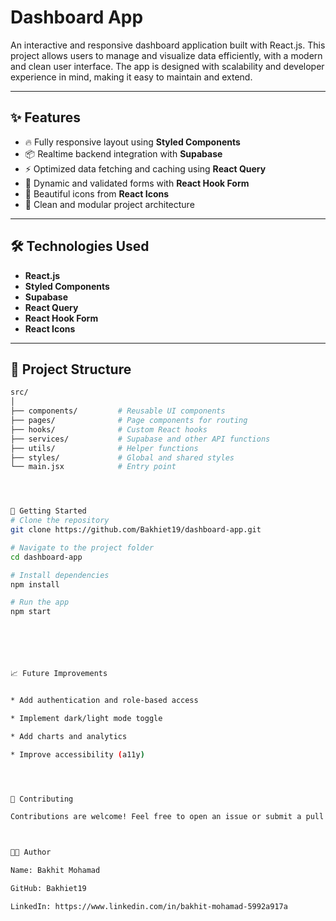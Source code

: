 # Dashboard App


An interactive and responsive dashboard application built with React.js. This project allows users to manage and visualize data efficiently, with a modern and clean user interface. The app is designed with scalability and developer experience in mind, making it easy to maintain and extend.

---

## ✨ Features

- 🔥 Fully responsive layout using **Styled Components**
- 📦 Realtime backend integration with **Supabase**
- ⚡ Optimized data fetching and caching using **React Query**
- 🧾 Dynamic and validated forms with **React Hook Form**
- 🎨 Beautiful icons from **React Icons**
- 🧠 Clean and modular project architecture

---

## 🛠️ Technologies Used

- **React.js**
- **Styled Components**
- **Supabase**
- **React Query**
- **React Hook Form**
- **React Icons**


---

## 📂 Project Structure

```bash
src/
│
├── components/         # Reusable UI components
├── pages/              # Page components for routing
├── hooks/              # Custom React hooks
├── services/           # Supabase and other API functions
├── utils/              # Helper functions
├── styles/             # Global and shared styles
└── main.jsx            # Entry point




🚀 Getting Started
# Clone the repository
git clone https://github.com/Bakhiet19/dashboard-app.git

# Navigate to the project folder
cd dashboard-app

# Install dependencies
npm install

# Run the app
npm start






📈 Future Improvements


* Add authentication and role-based access

* Implement dark/light mode toggle

* Add charts and analytics

* Improve accessibility (a11y)




🤝 Contributing

Contributions are welcome! Feel free to open an issue or submit a pull request if you have ideas to improve the app



👨‍💻 Author

Name: Bakhit Mohamad

GitHub: Bakhiet19

LinkedIn: https://www.linkedin.com/in/bakhit-mohamad-5992a917a
